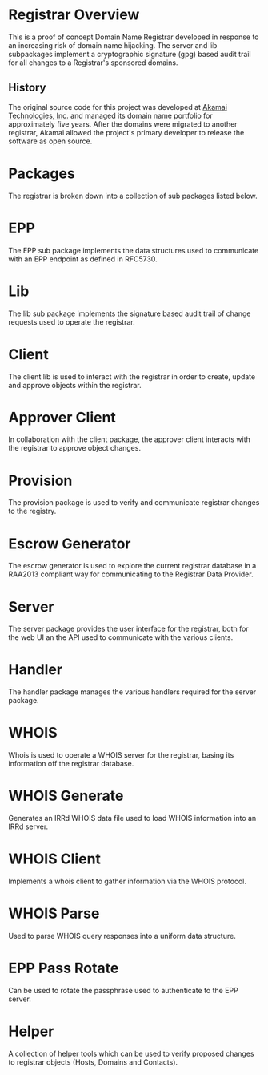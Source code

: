 # Registrar Overview

This is a proof of concept Domain Name Registrar developed in response
to an increasing risk of domain name hijacking. The server and lib
subpackages implement a cryptographic signature (gpg) based audit trail 
for all changes to a Registrar's sponsored domains.

## History

The original source code for this project was developed at 
[Akamai Technologies, Inc.](https://akamai.com) and managed its domain
name portfolio for approximately five years. After the domains were
migrated to another registrar, Akamai allowed the project's primary
developer to release the software as open source.

# Packages

The registrar is broken down into a collection of sub packages listed
below.

# EPP

The EPP sub package implements the data structures used to communicate
with an EPP endpoint as defined in RFC5730.

# Lib

The lib sub package implements the signature based audit trail of
change requests used to operate the registrar.

# Client

The client lib is used to interact with the registrar in order to
create, update and approve objects within the registrar.

# Approver Client

In collaboration with the client package, the approver client
interacts with the registrar to approve object changes.

# Provision

The provision package is used to verify and communicate registrar
changes to the registry.

# Escrow Generator

The escrow generator is used to explore the current registrar
database in a RAA2013 compliant way for communicating to the
Registrar Data Provider.

# Server

The server package provides the user interface for the registrar,
both for the web UI an the API used to communicate with the
various clients.

# Handler

The handler package manages the various handlers required for the
server package.

# WHOIS

Whois is used to operate a WHOIS server for the registrar, basing
its information off the registrar database.

# WHOIS Generate

Generates an IRRd WHOIS data file used to load WHOIS information
into an IRRd server.

# WHOIS Client

Implements a whois client to gather information via the WHOIS
protocol.

# WHOIS Parse

Used to parse WHOIS query responses into a uniform data structure.

# EPP Pass Rotate

Can be used to rotate the passphrase used to authenticate to
the EPP server.

# Helper

A collection of helper tools which can be used to verify proposed
changes to registrar objects (Hosts, Domains and Contacts).
